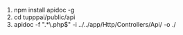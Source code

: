 1. npm install apidoc -g
2. cd tupppai/public/api
3. apidoc -f ".*\\.php$" -i ../../app/Http/Controllers/Api/ -o ./

